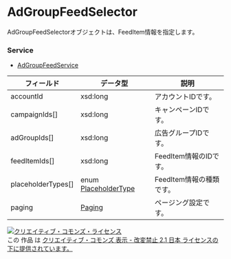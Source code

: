 # AdGroupFeedSelector
AdGroupFeedSelectorオブジェクトは、FeedItem情報を指定します。
### Service
+ [AdGroupFeedService](../services/AdGroupFeedService.md)

| フィールド | データ型 | 説明 | 
|---|---|---|
| accountId| xsd:long| アカウントIDです。 |
| campaignIds[]| xsd:long| キャンペーンIDです。 |
| adGroupIds[]| xsd:long| 広告グループIDです。 |
| feedItemIds[]| xsd:long| FeedItem情報のIDです。 |
| placeholderTypes[]| enum <a href="../data/PlaceholderType.md">PlaceholderType</a>| FeedItem情報の種類です。 |
| paging|<a href="../data/Paging.md">Paging</a> | ページング設定です。 |
<a rel="license" href="http://creativecommons.org/licenses/by-nd/2.1/jp/"><img alt="クリエイティブ・コモンズ・ライセンス" style="border-width:0" src="https://i.creativecommons.org/l/by-nd/2.1/jp/88x31.png" /></a><br />この 作品 は <a rel="license" href="http://creativecommons.org/licenses/by-nd/2.1/jp/">クリエイティブ・コモンズ 表示 - 改変禁止 2.1 日本 ライセンスの下に提供されています。</a>
